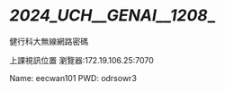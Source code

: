 # _2024_UCH__GENAI__1208__

健行科大無線網路密碼

上課視訊位置 瀏覽器:172.19.106.25:7070

Name: eecwan101
PWD: odrsowr3